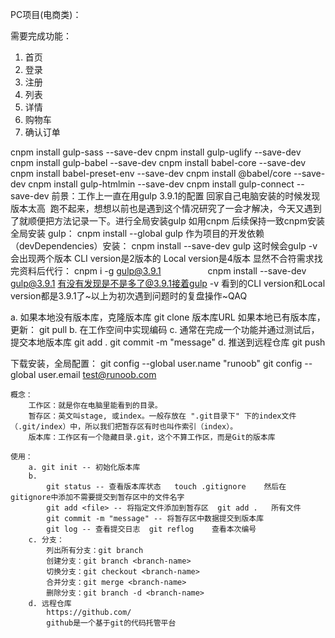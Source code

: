 PC项目(电商类)：

需要完成功能：

1. 首页
2. 登录
3. 注册
4. 列表
5. 详情
6. 购物车
7. 确认订单

cnpm install gulp-sass --save-dev
cnpm install gulp-uglify --save-dev
cnpm install gulp-babel --save-dev
cnpm install babel-core --save-dev
cnpm install babel-preset-env --save-dev
cnpm install @babel/core --save-dev
cnpm install gulp-htmlmin --save-dev
cnpm install gulp-connect --save-dev
前景：工作上一直在用gulp 3.9.1的配置 回家自己电脑安装的时候发现版本太高  跑不起来，想想以前也是遇到这个情况研究了一会才解决，今天又遇到了就顺便把方法记录一下。进行全局安装gulp 如用cnpm 后续保持一致cnpm安装全局安装 gulp：
cnpm install --global gulp     作为项目的开发依赖（devDependencies）安装：
cnpm install --save-dev gulp         这时候会gulp -v会出现两个版本 CLI version是2版本的 Local version是4版本 显然不合符需求找完资料后代行：
cnpm i -g gulp@3.9.1                  
cnpm install --save-dev gulp@3.9.1   有没有发现是不是多了@3.9.1接着gulp -v 看到的CLI version和Local version都是3.9.1了~以上为初次遇到问题时的复盘操作~QAQ

a. 如果本地没有版本库，克隆版本库
			git clone 版本库URL
		   如果本地已有版本库，更新：
		   	git pull
		b. 在工作空间中实现编码
		c. 通常在完成一个功能并通过测试后，提交本地版本库
			git add .
			git commit -m "message"
		d. 推送到远程仓库
			git push

下载安装，全局配置：
		git config --global user.name "runoob"
		git config --global user.email test@runoob.com

	概念：
		工作区：就是你在电脑里能看到的目录。
		暂存区：英文叫stage, 或index。一般存放在 ".git目录下" 下的index文件（.git/index）中，所以我们把暂存区有时也叫作索引（index）。
		版本库：工作区有一个隐藏目录.git，这个不算工作区，而是Git的版本库

	使用：
		a. git init -- 初始化版本库
		b. 
			git status -- 查看版本库状态   touch .gitignore    然后在gitignore中添加不需要提交到暂存区中的文件名字
			git add <file> -- 将指定文件添加到暂存区  git add .   所有文件
			git commit -m "message" -- 将暂存区中数据提交到版本库
			git log -- 查看提交日志  git reflog    查看本次编号
		c. 分支：
			列出所有分支：git branch
			创建分支：git branch <branch-name>
			切换分支：git checkout <branch-name>
			合并分支：git merge <branch-name>
			删除分支：git branch -d <branch-name>
		d. 远程仓库
			https://github.com/
			github是一个基于git的代码托管平台